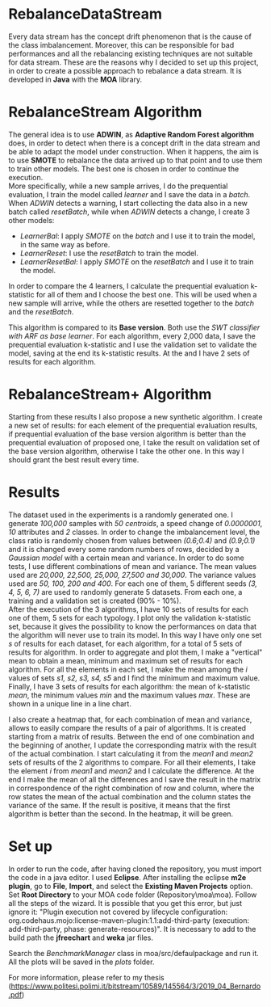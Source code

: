 # RebalanceDataStream

Every data stream has the concept drift phenomenon that is the cause of the class imbalancement. Moreover, this can be responsible for bad performances and all the rebalancing existing techniques are not suitable for data stream. These are the reasons why I decided to set up this project, in order to create a possible approach to rebalance a data stream. It is developed in **Java** with the **MOA** library.

# RebalanceStream Algorithm

The general idea is to use **ADWIN**, as **Adaptive Random Forest algorithm** does, in order to detect when there is a concept drift in the data stream and be able to adapt the model under construction. When it happens, the aim is to use **SMOTE** to rebalance the data arrived up to that point and to use them to train other models. The best one is chosen in order to continue the execution.<br>
More specifically, while a new sample arrives, I do the prequential evaluation, I train the model called *learner* and I save the data in a *batch*. When *ADWIN* detects a warning, I start collecting the data also in a new batch called *resetBatch*, while when *ADWIN* detects a change, I create 3 other models:
- *LearnerBal*: I apply *SMOTE* on the *batch* and I use it to train the model, in the same way as before.
- *LearnerReset*: I use the *resetBatch* to train the model.
- *LearnerResetBal*: I apply *SMOTE* on the *resetBatch* and I use it to train the model.

In order to compare the 4 learners, I calculate the prequential evaluation k-statistic for all of them and I choose the best one. This will be used when a new sample will arrive, while the others are resetted together to the *batch* and the *resetBatch*.  

This algorithm is compared to its **Base version**. Both use the *SWT classifier with ARF as base learner*. For each algorithm, every 2,000 data, I save the prequential evaluation k-statistic and I use the validation set to validate the model, saving at the end its k-statistic results. At the and I have 2 sets of results for each algorithm.

# RebalanceStream+ Algorithm

Starting from these results I also propose a new synthetic algorithm. I create a new set of results: for each element of the prequential evaluation results, if prequential evaluation of the base version algorithm is better than the prequential evaluation of proposed one, I take the result on validation set of the base version algorithm, otherwise I take the other one. In this way I should grant the best result every time.

# Results

The dataset used in the experiments is a randomly generated one. I generate *100,000* samples with *50 centroids*, a speed change of *0.0000001*, *10* attributes and *2* classes. In order to change the imbalancement level, the class ratio is randomly chosen from values between *(0.6;0.4)* and *(0.9;0.1)* and it is changed every some random numbers of rows, decided by a *Gaussian model* with a certain mean and variance. In order to do some tests, I use different combinations of mean and variance. The mean values used are *20,000, 22,500, 25,000, 27,500 and 30,000*. The variance values used are *50, 100, 200 and 400*. For each one of them, 5 different seeds *(3, 4, 5, 6, 7)* are used to randomly generate 5 datasets. From each one, a training and a validation set is created (90\% - 10\%).<br>
After the execution of the 3 algorithms, I have 10 sets of results for each one of them, 5 sets for each typology. I plot only the validation k-statistic set, because it gives the possibility to know the performances on data that the algorithm will never use to train its model. In this way I have only one set *s* of results for each dataset, for each algorithm, for a total of 5 sets of results for algorithm. In order to aggregate and plot them, I make a "vertical" mean  to obtain a mean, minimum and maximum set of results for each algorithm. For all the elements in each set, I make the mean among the *i* values of sets *s1, s2, s3, s4, s5* and I find the minimum and maximum value. Finally, I have 3 sets of results for each algorithm: the mean of k-statistic *mean*, the minimum values *min* and the maximum values *max*. These are shown in a unique line in a line chart.

I also create a heatmap that, for each combination of mean and variance, allows to easily compare the results of a pair of algorithms. It is created starting from a matrix of results. Between the end of one combination and the beginning of another, I update the corresponding matrix with the result of the actual combination. I start calculating it from the *mean1* and *mean2* sets of results of the 2 algorithms to compare. For all their elements, I take the element *i* from *mean1* and *mean2* and I calculate the difference. At the end I make the mean of all the differences and I save the result in the matrix in correspondence of the right combination of row and column, where the row states the mean of the actual combination and the column states the variance of the same. If the result is positive, it means that the first algorithm is better than the second. In the heatmap, it will be green.

# Set up

In order to run the code, after having cloned the repository, you must import the code in a java editor. I used **Eclipse**. After installing the eclipse **m2e plugin**, go to **File**, **Import**, and select the **Existing Maven Projects** option. Set **Root Directory** to your MOA code folder (Repository\moa\moa). Follow all the steps of the wizard. It is possible that you get this error, but just ignore it: "Plugin execution not covered by lifecycle configuration: org.codehaus.mojo:license-maven-plugin:1.1:add-third-party (execution: add-third-party, phase: generate-resources)". It is necessary to add to the build path the **jfreechart** and **weka** jar files. 

Search the *BenchmarkManager* class in moa/src/defaulpackage and run it. All the plots will be saved in the *plots* folder.


For more information, please refer to my thesis (https://www.politesi.polimi.it/bitstream/10589/145564/3/2019_04_Bernardo.pdf)

